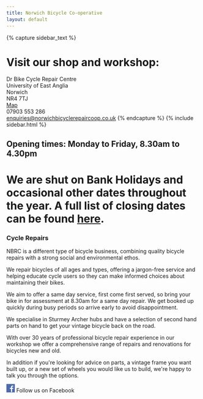 ```yaml
---
title: Norwich Bicycle Co-operative
layout: default
---
```


{% capture sidebar_text %}
# Visit our shop and workshop:

Dr Bike Cycle Repair Centre  
University of East Anglia  
Norwich  
NR4 7TJ  
[Map](https://mapsengine.google.com/map/edit?mid=zvjpVdsj1xrw.kvj8wIJ7CTVk)    
07903 553 286  
enquiries@norwichbicyclerepaircoop.co.uk
{% endcapture %}
{% include sidebar.html %}

## Opening times:  Monday to Friday, 8.30am to 4.30pm

# We are shut on Bank Holidays and occasional other dates throughout the year.  A full list of closing dates can be found [here](/holiday-dates/).

### Cycle Repairs

NBRC is a different type of bicycle business, combining quality bicycle
repairs with a strong social and environmental ethos. 

We repair bicycles of all ages and types, offering a jargon-free service and
helping educate cycle users so they can make informed choices about maintaining
their bikes.

We aim to offer a same day service, first come first served, so bring your bike
in for assessment at 8.30am for a same day repair. We get booked up quickly during
busy periods so arrive early to avoid disappointment.

We specialise in Sturmey Archer hubs and have a selection of second hand parts on hand to get your vintage bicycle back on the road.

With over 30 years of professional bicycle repair experience in our workshop we offer a comprehensive range of repairs and renovations for bicycles new and old.

In addition if you're looking for advice on parts, a vintage frame you want built up, or a new set of wheels you would like us to build, we're happy to talk you through the options.


[![Visit us on Facebook](/static/images/fb_logo.png)](http://www.facebook.com/norwichbicycle) Follow us on Facebook

